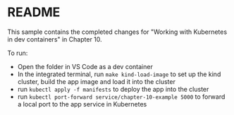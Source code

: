 # README

This sample contains the completed changes for "Working with Kubernetes in dev containers" in Chapter 10.

To run:

* Open the folder in VS Code as a dev container
* In the integrated terminal, run `make kind-load-image` to set up the kind cluster, build the app image and load it into the cluster
* run `kubectl apply -f manifests` to deploy the app into the cluster
* run `kubectl port-forward service/chapter-10-example 5000` to forward a local port to the app service in Kubernetes



